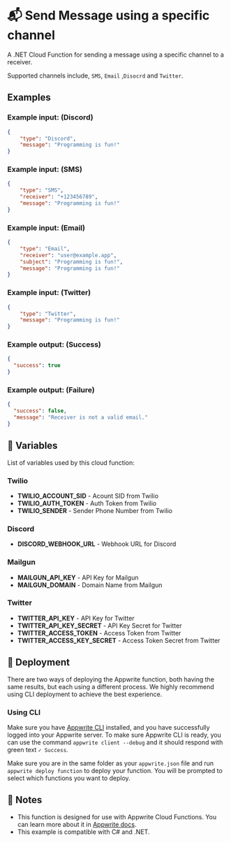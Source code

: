# 📬 Send Message using a specific channel

A .NET Cloud Function for sending a message using a specific channel to a receiver.

Supported channels include, `SMS`, `Email` ,`Disocrd` and `Twitter`.

## Examples

### Example input: (Discord)

```json
{
    "type": "Discord",
    "message": "Programming is fun!"
}
```

### Example input: (SMS)

```json
{
    "type": "SMS",
    "receiver": "+123456789",
    "message": "Programming is fun!"
}
```

### Example input: (Email)

```json
{
    "type": "Email",
    "receiver": "user@example.app",
    "subject": "Programming is fun!",
    "message": "Programming is fun!"
}
```

### Example input: (Twitter)

```json
{
    "type": "Twitter",
    "message": "Programming is fun!"
}
```

### Example output: (Success)

```json
{
  "success": true
}
```

### Example output: (Failure)

```json
{
  "success": false,
  "message": "Receiver is not a valid email."
}
```

## 📝 Variables

List of variables used by this cloud function:

### Twilio

- **TWILIO_ACCOUNT_SID** - Acount SID from Twilio
- **TWILIO_AUTH_TOKEN** - Auth Token from Twilio
- **TWILIO_SENDER** - Sender Phone Number from Twilio

### Discord

- **DISCORD_WEBHOOK_URL** - Webhook URL for Discord

### Mailgun

- **MAILGUN_API_KEY** - API Key for Mailgun
- **MAILGUN_DOMAIN** - Domain Name from Mailgun

### Twitter

- **TWITTER_API_KEY** - API Key for Twitter
- **TWITTER_API_KEY_SECRET** - API Key Secret for Twitter
- **TWITTER_ACCESS_TOKEN** - Access Token from Twitter
- **TWITTER_ACCESS_KEY_SECRET** - Access Token Secret from Twitter

## 🚀 Deployment

<!-- To do:
1. Update the deployment section  -->

There are two ways of deploying the Appwrite function, both having the same results, but each using a different process. We highly recommend using CLI deployment to achieve the best experience.

### Using CLI

Make sure you have [Appwrite CLI](https://appwrite.io/docs/command-line#installation) installed, and you have successfully logged into your Appwrite server. To make sure Appwrite CLI is ready, you can use the command `appwrite client --debug` and it should respond with green text `✓ Success`.

Make sure you are in the same folder as your `appwrite.json` file and run `appwrite deploy function` to deploy your function. You will be prompted to select which functions you want to deploy.

## 📝 Notes

- This function is designed for use with Appwrite Cloud Functions. You can learn more about it in [Appwrite docs](https://appwrite.io/docs/functions).
- This example is compatible with C# and .NET.
